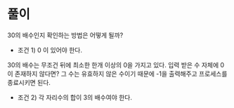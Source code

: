 
# 풀이

30의 배수인지 확인하는 방법은 어떻게 될까?

- 조건 1) 0 이 있어야 한다.

30의 배수는 무조건 뒤에 최소한 한개 이상의 0을 가지고 있다.
입력 받은 수 자체에 0이 존재하지 않다면? 그 수는 유효하지 않은 수이기 때문에 -1을 출력해주고 프로세스를 종료시키면 된다.

- 조건 2) 각 자리수의 합이 3의 배수여야 한다.